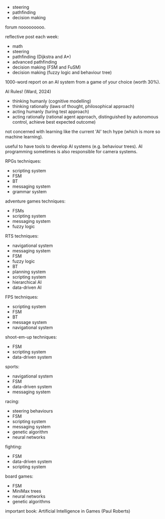 - steering
- pathfinding
- decision making

forum nooooooooo.

reflective post each week:
- math
- steering
- pathfinding (Dijkstra and A*)
- advanced pathfinding
- decision making (FSM and FuSM)
- decision making (fuzzy logic and behaviour tree)

1000-word report on an AI system from a game of your choice (worth 30%).

AI Rules! (Ward, 2024)

- thinking humanly (cognitive modelling)
- thinking rationally (laws of thought, philosophical approach)
- acting humanly (turing test approach)
- acting rationally (rational agent approach, distinguished by autonomous control, achieve best expected outcome)

not concerned with learning like the current 'AI' tech hype (which is more so machine learning).

useful to have tools to develop AI systems (e.g. behaviour trees). AI programming sometimes is also responsible for camera systems.

RPGs techniques:
- scripting system
- FSM
- BT
- messaging system
- grammar system

adventure games techniques:
- FSMs
- scripting system
- messaging system
- fuzzy logic

RTS techniques:
- navigational system
- messaging system
- FSM
- fuzzy logic
- BT
- planning system
- scripting system
- hierarchical AI
- data-driven AI

FPS techniques:
- scripting system
- FSM
- BT
- message system
- navigational system

shoot-em-up techniques:
- FSM
- scripting system
- data-driven system

sports:
- navigational system
- FSM
- data-driven system
- messaging system

racing:
- steering behaviours
- FSM
- scripting system
- messaging system
- genetic algorithm
- neural networks

fighting:
- FSM
- data-driven system
- scripting system

board games:
- FSM
- MiniMax trees
- neural networks
- genetic algorithms

important book: Artificial Intelligence in Games (Paul Roberts)